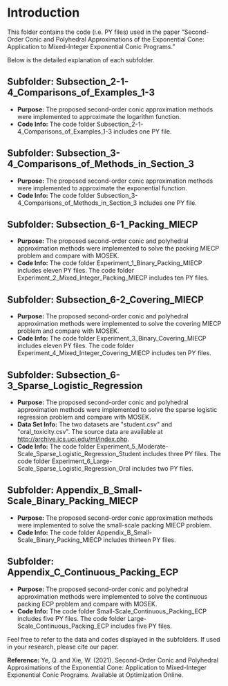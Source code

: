 # Introduction

This folder contains the code (i.e. PY files) used in the paper “Second-Order Conic and Polyhedral Approximations of the Exponential Cone: Application to Mixed-Integer Exponential Conic Programs.” 

Below is the detailed explanation of each subfolder.

## Subfolder: Subsection_2-1-4_Comparisons_of_Examples_1-3
- **Purpose:** The proposed second-order conic approximation methods were implemented to approximate the logarithm function.
- **Code Info:** The code folder Subsection_2-1-4_Comparisons_of_Examples_1-3 includes one PY file.

## Subfolder: Subsection_3-4_Comparisons_of_Methods_in_Section_3
- **Purpose:** The proposed second-order conic approximation methods were implemented to approximate the exponential function. 
- **Code Info:** The code folder Subsection_3-4_Comparisons_of_Methods_in_Section_3 includes one PY file.

## Subfolder: Subsection_6-1_Packing_MIECP
- **Purpose:** The proposed second-order conic and polyhedral approximation methods were implemented to solve the packing MIECP problem and compare with MOSEK. 
- **Code Info:** The code folder Experiment_1_Binary_Packing_MIECP includes eleven PY files. The code folder Experiment_2_Mixed_Integer_Packing_MIECP includes ten PY files.

## Subfolder: Subsection_6-2_Covering_MIECP
- **Purpose:** The proposed second-order conic and polyhedral approximation methods were implemented to solve the covering MIECP problem and compare with MOSEK. 
- **Code Info:** The code folder Experiment_3_Binary_Covering_MIECP includes eleven PY files. The code folder Experiment_4_Mixed_Integer_Covering_MIECP includes ten PY files.

## Subfolder: Subsection_6-3_Sparse_Logistic_Regression
- **Purpose:** The proposed second-order conic and polyhedral approximation methods were implemented to solve the sparse logistic regression problem and compare with MOSEK. 
- **Data Set Info:** The two datasets are "student.csv" and "oral_toxicity.csv". The source data are available at http://archive.ics.uci.edu/ml/index.php.
- **Code Info:** The code folder Experiment_5_Moderate-Scale_Sparse_Logistic_Regression_Student includes three PY files. The code folder Experiment_6_Large-Scale_Sparse_Logistic_Regression_Oral includes two PY files.

## Subfolder: Appendix_B_Small-Scale_Binary_Packing_MIECP
- **Purpose:** The proposed second-order conic approximation methods were implemented to solve the small-scale packing MIECP problem.
- **Code Info:** The code folder Appendix_B_Small-Scale_Binary_Packing_MIECP includes thirteen PY files. 

## Subfolder: Appendix_C_Continuous_Packing_ECP
- **Purpose:** The proposed second-order conic and polyhedral approximation methods were implemented to solve the continuous packing ECP problem and compare with MOSEK. 
- **Code Info:** The code folder Small-Scale_Continuous_Packing_ECP includes five PY files. The code folder Large-Scale_Continuous_Packing_ECP includes five PY files.

Feel free to refer to the data and codes displayed in the subfolders. If used in your research, please cite our paper. 

**Reference:** Ye, Q. and Xie, W. (2021). Second-Order Conic and Polyhedral Approximations of the Exponential Cone: Application to Mixed-Integer Exponential Conic Programs. Available at Optimization Online.


